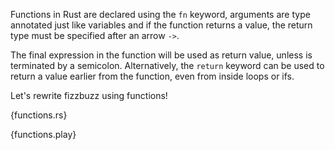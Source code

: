 Functions in Rust are declared using the `fn` keyword, arguments are type
annotated just like variables and if the function returns a value, the return
type must be specified after an arrow `->`.

The final expression in the function will be used as return value, unless is
terminated by a semicolon. Alternatively, the `return` keyword can be used to
return a value earlier from the function, even from inside loops or ifs.

Let's rewrite fizzbuzz using functions!

{functions.rs}

{functions.play}
